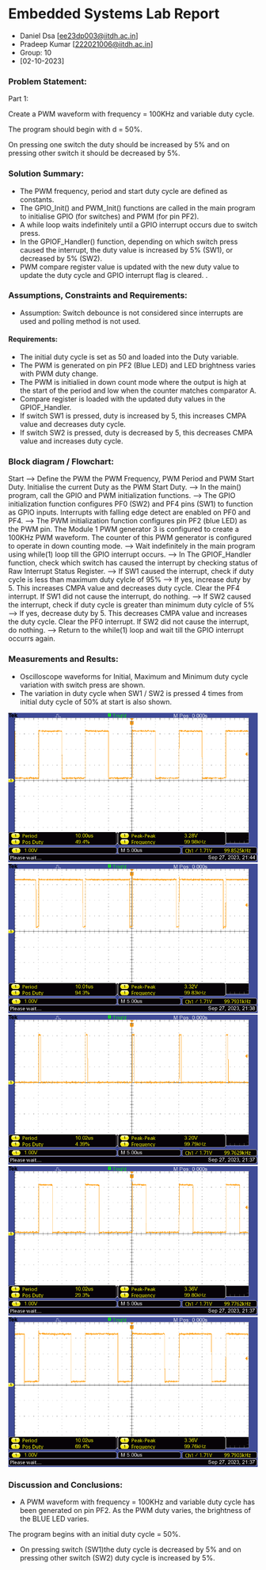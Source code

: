 # Embedded Systems Lab Report

<!-- Insert your details here -->
* Daniel Dsa [ee23dp003@iitdh.ac.in] 
* Pradeep Kumar [222021006@iitdh.ac.in]
* Group: 10 <br>
* [02-10-2023]

### Problem Statement:

Part 1:

Create a PWM waveform with frequency = 100KHz and variable duty cycle.

The program should begin with d = 50%.

On pressing one switch the duty should be increased by 5% and on pressing other switch it should be decreased by 5%.

### Solution Summary:

* The PWM frequency, period and start duty cycle are defined as constants.
* The GPIO_Init() and PWM_Init() functions are called in the main program to initialise GPIO (for switches) and PWM (for pin PF2).
* A while loop waits indefinitely until a GPIO interrupt occurs due to switch press.
* In the GPIOF_Handler() function, depending on which switch press caused the interrupt, the duty value is increased by 5% (SW1), or decreased by 5% (SW2). 
* PWM compare register value is updated  with the new duty value to update the duty cycle and GPIO interrupt flag is cleared.
.

 

### Assumptions, Constraints and Requirements:

* Assumption: Switch debounce is not considered since interrupts are used and polling method is not used.
#### Requirements: 
* The initial duty cycle is set as 50 and loaded into the Duty variable.
* The PWM is generated on pin PF2 (Blue LED) and LED brightness varies with PWM duty change.
* The PWM is initialied in down count mode where the output is high at the start of the period and low when the counter matches comparator A.
* Compare register is loaded with the updated duty values in the GPIOF_Handler.
* If switch SW1 is pressed, duty is increased by 5, this increases CMPA value and decreases duty cycle.
* If switch SW2 is pressed, duty is decreased by 5, this decreases CMPA value and increases duty cycle.


 

### Block diagram / Flowchart:

Start --> Define the PWM the PWM Frequency, PWM Period and PWM Start Duty. Initialise the current Duty as the PWM Start Duty.  -->  In the main() program, call the GPIO and PWM initialization functions.  --> The GPIO initialization function configures PF0 (SW2) and PF4 pins (SW1) to function as GPIO inputs. Interrupts with falling edge detect are enabled on PF0 and PF4. -->  The PWM initialization function  configures pin PF2 (blue LED) as the PWM pin. The Module 1 PWM generator 3 is configured to create a 100KHz PWM waveform. The counter of this PWM generator is configured to operate in down counting mode.  -->  Wait indefinitely in the main program using while(1) loop till the GPIO interrupt occurs. -->  In The GPIOF_Handler function, check which switch has caused the interrupt by checking status of Raw Interrupt Status Register. -->  If SW1 caused the interrupt, check if duty cycle is less than maximum duty cylcle of 95% -->  If yes, increase duty by 5. This increases CMPA value and decreases duty cycle. Clear the PF4 interrupt. If SW1 did not cause the interrupt, do nothing.  -->  If SW2 caused the interrupt, check if duty cycle is greater than minimum duty cylcle of 5% -->  If yes, decrease duty by 5. This decreases CMPA value and increases the duty cycle. Clear the PF0 interrupt. If SW2 did not cause the interrupt, do nothing. -->  Return to the while(1) loop and wait till the GPIO interrupt occurrs again.
 


### Measurements and Results:

* Oscilloscope waveforms for Initial, Maximum and Minimum duty cycle variation with switch press are shown. 
* The variation in duty cycle when SW1 / SW2 is pressed 4 times from initial duty cycle of 50% at start is also shown. 

![Fig 1 Initial Duty Cycle](Fig1.png)
![Fig 2 Maximum Duty Cycle](Fig2.png)
![Fig 3 Minimum Duty Cycle](Fig3.png)
![Fig 4 SW1 Pressed 4 times](Fig4.png)
![Fig 5 SW2 Pressed 4 times](Fig5.png)



### Discussion and Conclusions:

* A PWM waveform with frequency = 100KHz and variable duty cycle has been generated on pin PF2. As the PWM duty varies, the brightness of the BLUE LED varies.

The program begins with an initial duty cycle = 50%.

* On pressing switch (SW1)the duty cycle is decreased by 5% and on pressing other switch (SW2) duty cycle is increased by 5%.
